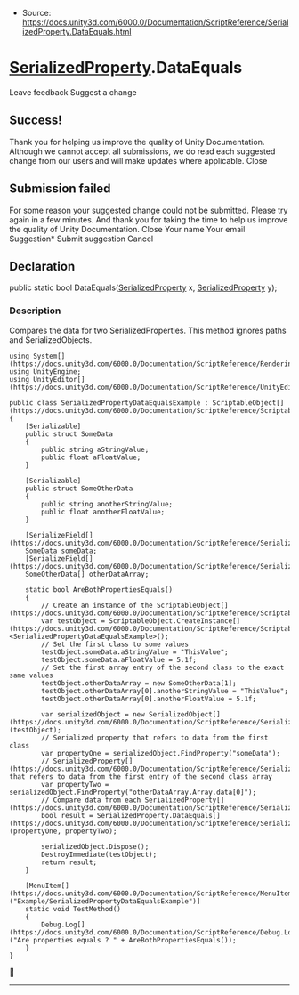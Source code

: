 * Source: https://docs.unity3d.com/6000.0/Documentation/ScriptReference/SerializedProperty.DataEquals.html

#  [SerializedProperty](https://docs.unity3d.com/6000.0/Documentation/ScriptReference/SerializedProperty.html).DataEquals
Leave feedback
Suggest a change
## Success!
Thank you for helping us improve the quality of Unity Documentation. Although we cannot accept all submissions, we do read each suggested change from our users and will make updates where applicable.
Close
## Submission failed
For some reason your suggested change could not be submitted. Please <a>try again</a> in a few minutes. And thank you for taking the time to help us improve the quality of Unity Documentation.
Close
Your name Your email Suggestion* Submit suggestion
Cancel
## Declaration
public static bool DataEquals([SerializedProperty](https://docs.unity3d.com/6000.0/Documentation/ScriptReference/SerializedProperty.html) x, [SerializedProperty](https://docs.unity3d.com/6000.0/Documentation/ScriptReference/SerializedProperty.html) y); 
### Description
Compares the data for two SerializedProperties. This method ignores paths and SerializedObjects.
```
using System[](https://docs.unity3d.com/6000.0/Documentation/ScriptReference/Rendering.VirtualTexturing.System.html);
using UnityEngine;
using UnityEditor[](https://docs.unity3d.com/6000.0/Documentation/ScriptReference/UnityEditor.html);  
  
public class SerializedPropertyDataEqualsExample : ScriptableObject[](https://docs.unity3d.com/6000.0/Documentation/ScriptReference/ScriptableObject.html)
{
    [Serializable]
    public struct SomeData
    {
        public string aStringValue;
        public float aFloatValue;
    }  
  
    [Serializable]
    public struct SomeOtherData
    {
        public string anotherStringValue;
        public float anotherFloatValue;
    }  
  
    [SerializeField[](https://docs.unity3d.com/6000.0/Documentation/ScriptReference/SerializeField.html)]
    SomeData someData;
    [SerializeField[](https://docs.unity3d.com/6000.0/Documentation/ScriptReference/SerializeField.html)]
    SomeOtherData[] otherDataArray;  
  
    static bool AreBothPropertiesEquals()
    {
        // Create an instance of the ScriptableObject[](https://docs.unity3d.com/6000.0/Documentation/ScriptReference/ScriptableObject.html)
        var testObject = ScriptableObject.CreateInstance[](https://docs.unity3d.com/6000.0/Documentation/ScriptReference/ScriptableObject.CreateInstance.html)<SerializedPropertyDataEqualsExample>();
        // Set the first class to some values
        testObject.someData.aStringValue = "ThisValue";
        testObject.someData.aFloatValue = 5.1f;
        // Set the first array entry of the second class to the exact same values
        testObject.otherDataArray = new SomeOtherData[1];
        testObject.otherDataArray[0].anotherStringValue = "ThisValue";
        testObject.otherDataArray[0].anotherFloatValue = 5.1f;  
  
        var serializedObject = new SerializedObject[](https://docs.unity3d.com/6000.0/Documentation/ScriptReference/SerializedObject.html)(testObject);
        // Serialized property that refers to data from the first class
        var propertyOne = serializedObject.FindProperty("someData");
        // SerializedProperty[](https://docs.unity3d.com/6000.0/Documentation/ScriptReference/SerializedProperty.html) that refers to data from the first entry of the second class array
        var propertyTwo = serializedObject.FindProperty("otherDataArray.Array.data[0]");
        // Compare data from each SerializedProperty[](https://docs.unity3d.com/6000.0/Documentation/ScriptReference/SerializedProperty.html).
        bool result = SerializedProperty.DataEquals[](https://docs.unity3d.com/6000.0/Documentation/ScriptReference/SerializedProperty.DataEquals.html)(propertyOne, propertyTwo);  
  
        serializedObject.Dispose();
        DestroyImmediate(testObject);
        return result;
    }  
  
    [MenuItem[](https://docs.unity3d.com/6000.0/Documentation/ScriptReference/MenuItem.html)("Example/SerializedPropertyDataEqualsExample")]
    static void TestMethod()
    {
        Debug.Log[](https://docs.unity3d.com/6000.0/Documentation/ScriptReference/Debug.Log.html)("Are properties equals ? " + AreBothPropertiesEquals());
    }
}

```

* * *
